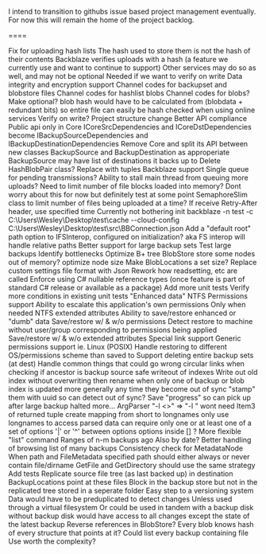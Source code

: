 I intend to transition to githubs issue based project management eventually. 
For now this will remain the home of the project backlog.

====

Fix for uploading hash lists
	The hash used to store them is not the hash of their contents
	Backblaze verifies uploads with a hash (a feature we currently use and want to continue to support)
	Other services may do so as well, and may not be optional
	Needed if we want to verify on write
Data integrity and encryption support
	Channel codes for backupset and blobstore files
	Channel codes for hashlist blobs
	Channel codes for blobs?
		Make optional?
		blob hash would have to be calculated from (blobdata + redundant bits) so entire file can easily be hash checked when using online services
	Verify on write?
Project structure change
	Better API compliance
		Public api only in Core
	ICoreSrcDependencies and ICoreDstDependencies become IBackupSourceDependencies and IBackupDestinationDependencies
	Remove Core and split its API between new classes BackupSource and BackupDestination as approperiate
		BackupSource may have list of destinations it backs up to
Delete HashBlobPair class?
	Replace with tuples
Backblaze support
	Single queue for pending transmissions?
	Ability to stall main thread from queuing more uploads?
		Need to limit number of file blocks loaded into memory?
			Dont worry about this for now but definitely test at some point
			SemaphoreSlim class to limit number of files being uploaded at a time?
	If receive Retry-After header, use specified time
		Currently not bothering
	init backblaze -n test -c C:\Users\Wesley\Desktop\test\cache --cloud-config C:\Users\Wesley\Desktop\test\src\BBConnection.json
Add a "default root" path option to IFSInterop, configured on initialization?
	aka FS interop will handle relative paths
Better support for large backup sets
	Test large backups
		Identify bottlenecks
	Optimize B+ tree BlobStore
		store some nodes out of memory?
		optimize node size
			Make BlobLocations a set size?
Replace custom settings file format with Json
	Rework how readsetting, etc are called
Enforce using C# nullable reference types
	(once feature is part of standard C# release or available as a package)
Add more unit tests
	Verify more conditions in existing unit tests
"Enhanced data"
	NTFS Permissions support
		Ability to escalate this application's own permissions
			Only when needed
	NTFS extended attributes
	Ability to save/restore enhanced or "dumb" data
		Save/restore w/ & w/o permissions
			Detect restore to machine without user/group corresponding to permissions being applied
		Save/restore w/ & w/o extended attributes
	Special link support
	Generic permissions support ie. Linux (POSIX)
		Handle restoring to different OS/permissions scheme than saved to
Support deleting entire backup sets (at dest)
Handle common things that could go wrong
	circular links when checking if ancestor is backup source
	safe writeout of indexes
		Write out old index without overwriting then rename
	when only one of backup or blob index is updated
		more generally any time they become out of sync
			"stamp" them with uuid so can detect out of sync?
	Save "progress" so can pick up after large backup halted
	more...
ArgParser
	"-l <>" => "-l <longname>"
		wont need Item3 of returned tuple
		create mapping from short to longnames
			only use longnames to access parsed data
	can require only one or at least one of a set of options
		'|' or '^' between options
		options inside [] ?
More flexible "list" command
	Ranges of n-m backups ago
		Also by date?
	Better handling of browsing list of many backups
Consistency check for MetadataNode
	When path and FileMetadata specified path should either always or never contain file/dirname
	GetFile and GetDirectory should use the same strategy
	Add tests
Replicate source file tree (as last backed up) in destination
	BackupLocations point at these files
	Block in the backup store but not in the replicated tree stored in a seperate folder
	Easy step to a versioning system
		Data would have to be preduplicated to detect changes
			Unless used through a virtual filesystem
			Or could be used in tandem with a backup disk
				without backup disk would have access to all changes except the state of the latest backup
Reverse references in BlobStore?
	Every blob knows hash of every structure that points at it?
	Could list every backup containing file
	Use worth the complexity?